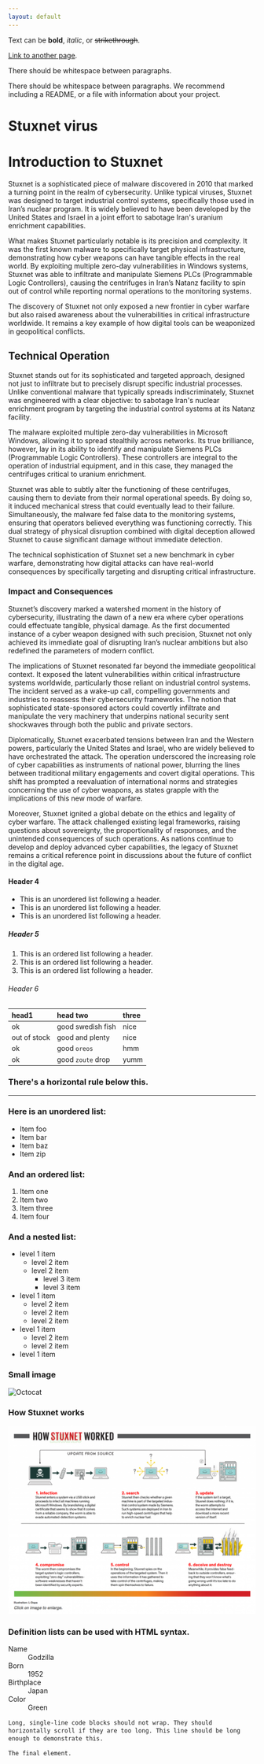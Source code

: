 ```yaml
---
layout: default
---
```


Text can be **bold**, _italic_, or ~~strikethrough~~.

[Link to another page](./another-page.html).

There should be whitespace between paragraphs.

There should be whitespace between paragraphs. We recommend including a README, or a file with information about your project.

# Stuxnet virus
# Introduction to Stuxnet

Stuxnet is a sophisticated piece of malware discovered in 2010 that marked a turning point in the realm of cybersecurity. Unlike typical viruses, Stuxnet was designed to target industrial control systems, specifically those used in Iran’s nuclear program. It is widely believed to have been developed by the United States and Israel in a joint effort to sabotage Iran's uranium enrichment capabilities.

What makes Stuxnet particularly notable is its precision and complexity. It was the first known malware to specifically target physical infrastructure, demonstrating how cyber weapons can have tangible effects in the real world. By exploiting multiple zero-day vulnerabilities in Windows systems, Stuxnet was able to infiltrate and manipulate Siemens PLCs (Programmable Logic Controllers), causing the centrifuges in Iran’s Natanz facility to spin out of control while reporting normal operations to the monitoring systems.

The discovery of Stuxnet not only exposed a new frontier in cyber warfare but also raised awareness about the vulnerabilities in critical infrastructure worldwide. It remains a key example of how digital tools can be weaponized in geopolitical conflicts.

## Technical Operation


Stuxnet stands out for its sophisticated and targeted approach, designed not just to infiltrate but to precisely disrupt specific industrial processes. Unlike conventional malware that typically spreads indiscriminately, Stuxnet was engineered with a clear objective: to sabotage Iran's nuclear enrichment program by targeting the industrial control systems at its Natanz facility.

The malware exploited multiple zero-day vulnerabilities in Microsoft Windows, allowing it to spread stealthily across networks. Its true brilliance, however, lay in its ability to identify and manipulate Siemens PLCs (Programmable Logic Controllers). These controllers are integral to the operation of industrial equipment, and in this case, they managed the centrifuges critical to uranium enrichment.

Stuxnet was able to subtly alter the functioning of these centrifuges, causing them to deviate from their normal operational speeds. By doing so, it induced mechanical stress that could eventually lead to their failure. Simultaneously, the malware fed false data to the monitoring systems, ensuring that operators believed everything was functioning correctly. This dual strategy of physical disruption combined with digital deception allowed Stuxnet to cause significant damage without immediate detection.

The technical sophistication of Stuxnet set a new benchmark in cyber warfare, demonstrating how digital attacks can have real-world consequences by specifically targeting and disrupting critical infrastructure.

### Impact and Consequences

Stuxnet’s discovery marked a watershed moment in the history of cybersecurity, illustrating the dawn of a new era where cyber operations could effectuate tangible, physical damage. As the first documented instance of a cyber weapon designed with such precision, Stuxnet not only achieved its immediate goal of disrupting Iran’s nuclear ambitions but also redefined the parameters of modern conflict.

The implications of Stuxnet resonated far beyond the immediate geopolitical context. It exposed the latent vulnerabilities within critical infrastructure systems worldwide, particularly those reliant on industrial control systems. The incident served as a wake-up call, compelling governments and industries to reassess their cybersecurity frameworks. The notion that sophisticated state-sponsored actors could covertly infiltrate and manipulate the very machinery that underpins national security sent shockwaves through both the public and private sectors.

Diplomatically, Stuxnet exacerbated tensions between Iran and the Western powers, particularly the United States and Israel, who are widely believed to have orchestrated the attack. The operation underscored the increasing role of cyber capabilities as instruments of national power, blurring the lines between traditional military engagements and covert digital operations. This shift has prompted a reevaluation of international norms and strategies concerning the use of cyber weapons, as states grapple with the implications of this new mode of warfare.

Moreover, Stuxnet ignited a global debate on the ethics and legality of cyber warfare. The attack challenged existing legal frameworks, raising questions about sovereignty, the proportionality of responses, and the unintended consequences of such operations. As nations continue to develop and deploy advanced cyber capabilities, the legacy of Stuxnet remains a critical reference point in discussions about the future of conflict in the digital age.



#### Header 4

*   This is an unordered list following a header.
*   This is an unordered list following a header.
*   This is an unordered list following a header.

##### Header 5

1.  This is an ordered list following a header.
2.  This is an ordered list following a header.
3.  This is an ordered list following a header.

###### Header 6

| head1        | head two          | three |
|:-------------|:------------------|:------|
| ok           | good swedish fish | nice  |
| out of stock | good and plenty   | nice  |
| ok           | good `oreos`      | hmm   |
| ok           | good `zoute` drop | yumm  |

### There's a horizontal rule below this.

* * *

### Here is an unordered list:

*   Item foo
*   Item bar
*   Item baz
*   Item zip

### And an ordered list:

1.  Item one
1.  Item two
1.  Item three
1.  Item four

### And a nested list:

- level 1 item
  - level 2 item
  - level 2 item
    - level 3 item
    - level 3 item
- level 1 item
  - level 2 item
  - level 2 item
  - level 2 item
- level 1 item
  - level 2 item
  - level 2 item
- level 1 item

### Small image

![Octocat](https://github.githubassets.com/images/icons/emoji/octocat.png)

### How Stuxnet works

![Branching](stuxnet_tech-2452.png)


### Definition lists can be used with HTML syntax.

<dl>
<dt>Name</dt>
<dd>Godzilla</dd>
<dt>Born</dt>
<dd>1952</dd>
<dt>Birthplace</dt>
<dd>Japan</dd>
<dt>Color</dt>
<dd>Green</dd>
</dl>

```
Long, single-line code blocks should not wrap. They should horizontally scroll if they are too long. This line should be long enough to demonstrate this.
```

```
The final element.
```
